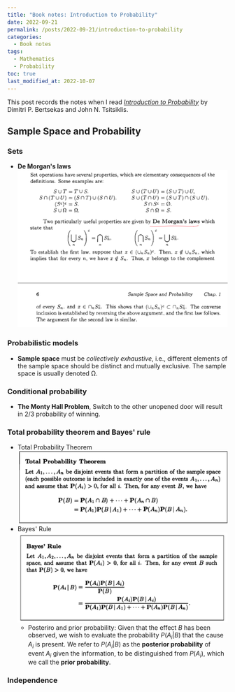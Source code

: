 ```yaml
---
title: "Book notes: Introduction to Probability"
date: 2022-09-21
permalink: /posts/2022-09-21/introduction-to-probability
categories:
  - Book notes
tags:
  - Mathematics
  - Probability
toc: true
last_modified_at: 2022-10-07
---
```


This post records the notes when I read [*Introduction to Probability*](https://www.amazon.com/Introduction-Probability-2nd-Dimitri-Bertsekas/dp/188652923X) by Dimitri P. Bertsekas and John N. Tsitsiklis. 

## Sample Space and Probability
### Sets
- **De Morgan's laws**
![](/files/2022-09-21-introduction-to-probability/IMG_6FB930A919BE-1.jpeg)

### Probabilistic models
- **Sample space** must be *collectively exhaustive*, i.e., different elements of the sample space should be distinct and mutually exclusive. The sample space is usually denoted Ω.

### Conditional probability
- **The Monty Hall Problem**, Switch to the other unopened door will result in 2/3 probability of winning.

### Total probability theorem and Bayes' rule
- Total Probability Theorem
![](/files/2022-09-21-introduction-to-probability/Screenshot%202022-09-27%20at%2015.54.42.png)
- Bayes' Rule
![](/files/2022-09-21-introduction-to-probability/Screenshot%202022-09-28%20at%2016.55.07.png)
  - Posteriro and prior probability: Given that the effect $B$ has been observed, we wish to evaluate the probability $P(A_i|B)$ that the cause $A_i$ is present. We refer to $P(A_i|B)$ as the **posterior probability** of event $A_i$ given the information, to be distinguished from $P(A_i)$, which we call the **prior probability**.

### Independence
